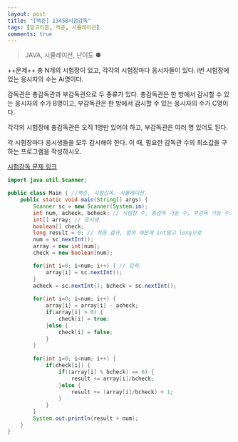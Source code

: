```yaml
---
layout: post
title: "[백준] 13458시험감독"
tags: [알고리즘, 백준, 시뮬레이션]
comments: true
---
```


> JAVA, 시뮬레이션, 난이도 ●

++문제++
총 N개의 시험장이 있고, 각각의 시험장마다 응시자들이 있다. i번 시험장에 있는 응시자의 수는 Ai명이다.

감독관은 총감독관과 부감독관으로 두 종류가 있다. 총감독관은 한 방에서 감시할 수 있는 응시자의 수가 B명이고, 부감독관은 한 방에서 감시할 수 있는 응시자의 수가 C명이다.

각각의 시험장에 총감독관은 오직 1명만 있어야 하고, 부감독관은 여러 명 있어도 된다.

각 시험장마다 응시생들을 모두 감시해야 한다. 이 때, 필요한 감독관 수의 최소값을 구하는 프로그램을 작성하시오.

[시험감독 문제 링크](https://www.acmicpc.net/problem/13458)



```java
import java.util.Scanner;

public class Main { //백준, 시험감독. 시뮬레이션.
	public static void main(String[] args) {
		Scanner sc = new Scanner(System.in);
		int num, acheck, bcheck; // 시험장 수, 총감독 가능 수, 부감독 가능 수.
		int[] array; // 응시생  
		boolean[] check;
		long result = 0; // 최종 결과, 범위 때문에 int말고 long으로
		num = sc.nextInt();
		array = new int[num];
		check = new boolean[num];

		for(int i=0; i<num; i++) { // 입력.
			array[i] = sc.nextInt();
		}
		acheck = sc.nextInt(); bcheck = sc.nextInt();
		
		for(int i=0; i<num; i++) {
			array[i] = array[i] - acheck;
			if(array[i] > 0) {
				check[i] = true;
			}else {
				check[i] = false;
			}
		}
		
		for(int i=0; i<num; i++) {
			if(check[i]) {
				if((array[i] % bcheck) == 0) {
					result += array[i]/bcheck;
				}else {
					result += (array[i]/bcheck) + 1;
				}
			}
		}
		System.out.println(result + num);
	}
}
```